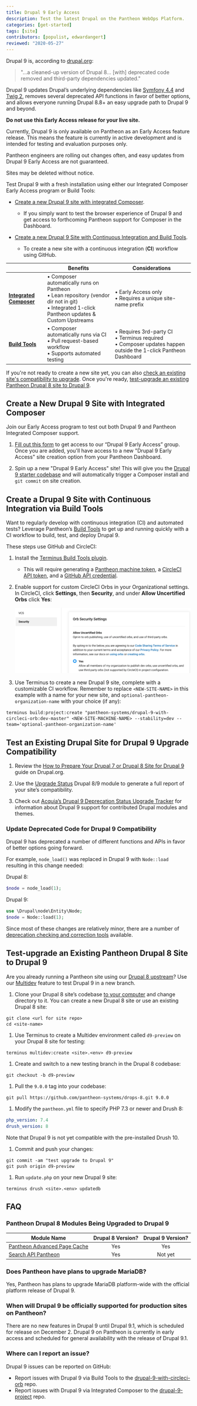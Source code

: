 ```yaml
---
title: Drupal 9 Early Access
description: Test the latest Drupal on the Pantheon WebOps Platform.
categories: [get-started]
tags: [site]
contributors: [populist, edwardangert]
reviewed: "2020-05-27"
---
```


Drupal 9 is, according to [drupal.org](https://www.drupal.org/docs/understanding-drupal/drupal-9-resources):

> "...a cleaned-up version of Drupal 8... \[with] deprecated code removed and third-party dependencies updated."

Drupal 9 updates Drupal’s underlying dependencies like [Symfony 4.4](https://symfony.com/releases/4.4) and [Twig 2](https://twig.symfony.com/doc/2.x/index.html), removes several deprecated API functions in favor of better options, and allows everyone running Drupal 8.8+ an easy upgrade path to Drupal 9 and beyond.

<Alert title="Early Access Only - Not for Production Use" type="danger">

**Do not use this Early Access release for your live site.**

Currently, Drupal 9 is only available on Pantheon as an Early Access feature release. This means the feature is currently in active development and is intended for testing and evaluation purposes only.

Pantheon engineers are rolling out changes often, and easy updates from Drupal 9 Early Access are not guaranteed.

Sites may be deleted without notice.

</Alert>

Test Drupal 9 with a fresh installation using either our Integrated Composer Early Access program or Build Tools:

- [Create a new Drupal 9 site with integrated Composer](#create-a-new-drupal-9-site-with-integrated-composer).
  - If you simply want to test the browser experience of Drupal 9 and get access to forthcoming Pantheon support for Composer in the Dashboard.

- [Create a new Drupal 9 Site with Continuous Integration and Build Tools](#create-a-drupal-9-site-with-continuous-integration-via-build-tools).
  - To create a new site with a continuous integration (**CI**) workflow using GitHub.

|                                                                                        | **Benefits**                                                                                                                                               | **Considerations**                                                                                                         |
|----------------------------------------------------------------------------------------|------------------------------------------------------------------------------------------------------------------------------------------------------------|----------------------------------------------------------------------------------------------------------------------------|
| [**Integrated Composer**](#create-a-new-drupal-9-site-with-integrated-composer)        | • Composer automatically runs on Pantheon <br /> • Lean repository (vendor dir not in git) <br /> • Integrated 1-click Pantheon updates & Custom Upstreams | • Early Access only <br /> • Requires a unique site-name prefix                                                            |
| [**Build Tools**](#create-a-drupal-9-site-with-continuous-integration-via-build-tools) | • Composer automatically runs via CI <br /> • Pull request-based workflow <br /> • Supports automated testing                                              | • Requires 3rd-party CI <br /> • Terminus required <br /> • Composer updates happen outside the 1-click Pantheon Dashboard |

If you're not ready to create a new site yet, you can also [check an existing site's compatibility to upgrade](#test-an-existing-drupal-site-for-drupal-9-upgrade-compatibility). Once you're ready, [test-upgrade an existing Pantheon Drupal 8 site to Drupal 9](#test-upgrade-an-existing-pantheon-drupal-8-site-to-drupal-9).

## Create a New Drupal 9 Site with Integrated Composer

Join our Early Access program to test out both Drupal 9 and Pantheon Integrated Composer support.

1. [Fill out this form](https://docs.google.com/forms/d/1lahWKMT2VHXfr9hg15VIQY2Kn6z_j77o7Te6hZqsNgw) to get access to our “Drupal 9 Early Access” group. Once you are added, you'll have access to a new "Drupal 9 Early Access" site creation option from your Pantheon Dashboard.

1. Spin up a new "Drupal 9 Early Access" site! This will give you the [Drupal 9 starter codebase](https://github.com/stevector/drupal-9-project) and will automatically trigger a Composer install and `git commit` on site creation.

## Create a Drupal 9 Site with Continuous Integration via Build Tools

Want to regularly develop with continuous integration (CI) and automated tests? Leverage Pantheon’s [Build Tools](/guides/build-tools) to get up and running quickly with a CI workflow to build, test, and deploy Drupal 9.

These steps use GitHub and CircleCI:

1. Install the [Terminus Build Tools plugin](https://github.com/pantheon-systems/terminus-build-tools-plugin).
   - This will require generating a [Pantheon machine token](/machine-tokens), a [CircleCI API token](https://circleci.com/docs/2.0/managing-api-tokens/), and a [GitHub API credential](https://developer.github.com/v3/#authentication).
1. Enable support for custom CircleCI Orbs in your Organizational settings. In CircleCI, click **Settings**, then **Security**, and under **Allow Uncertified Orbs** click **Yes**:

   ![Allow Uncertified Orbs in CircleCI](../images/circleci/circleci-allow-uncertified-orbs.png)

1. Use Terminus to create a new Drupal 9 site, complete with a customizable CI workflow. Remember to replace `<NEW-SITE-NAME>` in this example with a name for your new site, and `optional-pantheon-organization-name` with your choice (if any):

  ```bash{promptUser: user}
  terminus build:project:create "pantheon-systems/drupal-9-with-circleci-orb:dev-master" <NEW-SITE-MACHINE-NAME> --stability=dev --team='optional-pantheon-organization-name'
  ```

## Test an Existing Drupal Site for Drupal 9 Upgrade Compatibility

1. Review the [How to Prepare Your Drupal 7 or Drupal 8 Site for Drupal 9](https://www.drupal.org/docs/9/how-to-prepare-your-drupal-7-or-8-site-for-drupal-9) guide on Drupal.org.

1. Use the [Upgrade Status](https://www.drupal.org/project/upgrade_status) Drupal 8/9 module to generate a full report of your site’s compatibility.

1. Check out [Acquia’s Drupal 9 Deprecation Status Upgrade Tracker](https://dev.acquia.com/drupal9/deprecation_status) for information about Drupal 9 support for contributed Drupal modules and themes.

### Update Deprecated Code for Drupal 9 Compatibility

Drupal 9 has deprecated a number of different functions and APIs in favor of better options going forward.

For example, `node_load()` was replaced in Drupal 9 with `Node::load` resulting in this change needed:

Drupal 8:

```php
$node = node_load(1);
```

Drupal 9:

```php
use \Drupal\node\Entity\Node;
$node = Node::load(1);
```

Since most of these changes are relatively minor, there are a number of [deprecation checking and correction tools](https://www.drupal.org/docs/9/how-to-prepare-your-drupal-7-or-8-site-for-drupal-9/deprecation-checking-and-correction-tools) available.

## Test-upgrade an Existing Pantheon Drupal 8 Site to Drupal 9

Are you already running a Pantheon site using our [Drupal 8 upstream](https://github.com/pantheon-systems/drops-8)? Use our [Multidev](/multidev) feature to test Drupal 9 in a new branch.

1. Clone your Drupal 8 site’s codebase [to your computer](/local-development#get-the-code) and change directory to it. You can create a new Drupal 8 site or use an existing Drupal 8 site:

  ```bash{promptUser: user}
  git clone <url for site repo>
  cd <site-name>
  ```

1. Use Terminus to create a Multidev environment called `d9-preview` on your Drupal 8 site for testing:

  ```bash{promptUser: user}
  terminus multidev:create <site>.<env> d9-preview
  ```

1. Create and switch to a new testing branch in the Drupal 8 codebase:

  ```bash{promptUser: user}
  git checkout -b d9-preview
  ```

1. Pull the `9.0.0` tag into your codebase:

  ```bash{promptUser: user}
  git pull https://github.com/pantheon-systems/drops-8.git 9.0.0
  ```

1. Modify the `pantheon.yml` file to specify PHP 7.3 or newer and Drush 8:

  ```yaml:title=pantheon.yml
  php_version: 7.4
  drush_version: 8
  ```

  Note that Drupal 9 is not yet compatible with the pre-installed Drush 10.

1. Commit and push your changes:

  ```bash{promptUser: user}
  git commit -am "test upgrade to Drupal 9"
  git push origin d9-preview
  ```

1. Run `update.php` on your new Drupal 9 site:

  ```bash{promptUser: user}
  terminus drush <site>.<env> updatedb
  ```

## FAQ

### Pantheon Drupal 8 Modules Being Upgraded to Drupal 9

| Module Name                                                                                 | Drupal 8 Version? | Drupal 9 Version? |
|---------------------------------------------------------------------------------------------|:-----------:|:-----------:|
| [Pantheon Advanced Page Cache](https://www.drupal.org/project/pantheon_advanced_page_cache) |     Yes     |     Yes     |
| [Search API Pantheon](https://www.drupal.org/project/search_api_pantheon)                   |     Yes     |   Not yet   |

### Does Pantheon have plans to upgrade MariaDB?

Yes, Pantheon has plans to upgrade MariaDB platform-wide with the official platform release of Drupal 9.

### When will Drupal 9 be officially supported for production sites on Pantheon?

There are no new features in Drupal 9 until Drupal 9.1, which is scheduled for release on December 2. Drupal 9 on Pantheon is currently in early access and scheduled for general availability with the release of Drupal 9.1.

### Where can I report an issue?

Drupal 9 issues can be reported on GitHub:

- Report issues with Drupal 9 via Build Tools to the [drupal-9-with-circleci-orb](https://github.com/pantheon-systems/drupal-9-with-circleci-orb/issues) repo.
- Report issues with Drupal 9 via Integrated Composer to the [drupal-9-project](https://github.com/stevector/drupal-9-project/issues) repo.
